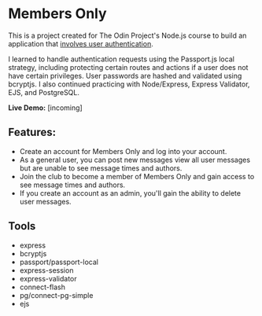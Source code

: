 # Members Only

This is a project created for The Odin Project's Node.js course to build an application that [involves user authentication](https://www.theodinproject.com/lessons/node-path-nodejs-members-only).

I learned to handle authentication requests using the Passport.js local strategy, including protecting certain routes and actions if a user does not have certain privileges. User passwords are hashed and validated using bcryptjs. I also continued practicing with Node/Express, Express Validator, EJS, and PostgreSQL.

**Live Demo:** [incoming]

## Features:

- Create an account for Members Only and log into your account.
- As a general user, you can post new messages view all user messages but are unable to see message times and authors. 
- Join the club to become a member of Members Only and gain access to see message times and authors.
- If you create an account as an admin, you'll gain the ability to delete user messages.

## Tools

- express
- bcryptjs
- passport/passport-local
- express-session
- express-validator
- connect-flash
- pg/connect-pg-simple
- ejs





